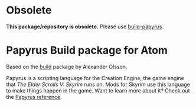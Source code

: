 # Obsolete
**This package/repository is obsolete.** Please use [build-papyrus](https://atom.io/packages/build-papyrus).

# Papyrus Build package for Atom

Based on the [build](https://github.com/noseglid/atom-build) package by Alexander Olsson.

Papyrus is a scripting language for the Creation Engine, the game engine that *The Elder Scrolls V: Skyrim* runs on.
Mods for Skyrim use this language to make things happen in the game.
Want to learn more about it?
Check out the [Papyrus reference](http://www.creationkit.com/Category:Papyrus).
